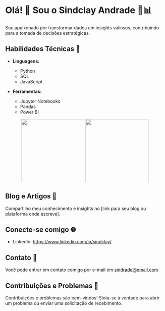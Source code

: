 # Olá! 👋 Sou o Sindclay Andrade 💼📊

Sou apaixonado por transformar dados em insights valiosos, contribuindo para a tomada de decisões estratégicas.

## Habilidades Técnicas 🚀

- **Linguagens:**
  - Python
  - SQL
  - JavaScript

- **Ferramentas:**
  - Jupyter Notebooks
  - Pandas
  - Power BI


<div align="center">
  <img height="200" src="https://github-readme-stats.vercel.app/api?username=sindrade&show_icons=true&theme=transparent"/>
  <img height="200" src="https://github-readme-stats.vercel.app/api/top-langs/?username=sindrade&layout=compact"/>
</div>




## Blog e Artigos 📝

Compartilho meu conhecimento e insights no [link para seu blog ou plataforma onde escreve].

## Conecte-se comigo 🌐

- LinkedIn: https://www.linkedin.com/in/sindclay/


## Contato 📧

Você pode entrar em contato comigo por e-mail em sindrade@email.com

## Contribuições e Problemas 🤝

Contribuições e problemas são bem-vindos! Sinta-se à vontade para abrir um problema ou enviar uma solicitação de recebimento.
